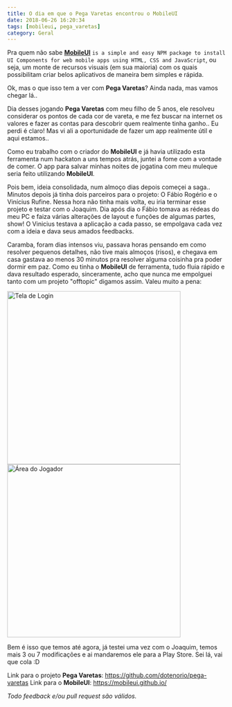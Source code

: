 ```yaml
---
title: O dia em que o Pega Varetas encontrou o MobileUI
date: 2018-06-26 16:20:34
tags: [mobileui, pega_varetas]
category: Geral
---
```


Pra quem não sabe [**MobileUI**](https://mobileui.github.io/) `is a simple and easy NPM package to install UI Components for web mobile apps using HTML, CSS and JavaScript`, ou seja, um monte de recursos visuais (em sua maioria) com os quais possibilitam criar belos aplicativos de maneira bem simples e rápida.

Ok, mas o que isso tem a ver com **Pega Varetas**? Ainda nada, mas vamos chegar lá..

<!-- more -->

Dia desses jogando **Pega Varetas** com meu filho de 5 anos, ele resolveu considerar os pontos de cada cor de vareta, e me fez buscar na internet os valores e fazer as contas para descobrir quem realmente tinha ganho.. Eu perdi é claro! Mas vi ali a oportunidade de fazer um app realmente útil e aqui estamos..

Como eu trabalho com o criador do **MobileUI** e já havia utilizado esta ferramenta num hackaton a uns tempos atrás, juntei a fome com a vontade de comer. O app para salvar minhas noites de jogatina com meu muleque seria feito utilizando **MobileUI**.

Pois bem, ideia consolidada, num almoço dias depois começei a saga.. Minutos depois já tinha dois parceiros para o projeto: O Fábio Rogério e o Vinícius Rufine. Nessa hora não tinha mais volta, eu iria terminar esse projeto e testar com o Joaquim. Dia após dia o Fábio tomava as rédeas do meu PC e faiza várias alterações de layout e funções de algumas partes, show! O Vinicius testava a aplicação a cada passo, se empolgava cada vez com a ideia e dava seus amados feedbacks.

Caramba, foram dias intensos viu, passava horas pensando em como resolver pequenos detalhes, não tive mais almoços (risos), e chegava em casa gastava ao menos 30 minutos pra resolver alguma coisinha pra poder dormir em paz. Como eu tinha o **MobileUI** de ferramenta, tudo fluia rápido e dava resultado esperado, sinceramente, acho que nunca me empolguei tanto com um projeto "offtopic" digamos assim. Valeu muito a pena:

<img src="https://github.com/dotenorio/pega-varetas/blob/master/res/screenshots/1-login.png?raw=true" alt="Tela de Login" width="400px">
<img src="https://github.com/dotenorio/pega-varetas/blob/master/res/screenshots/2-player-area.png?raw=true" alt="Área do Jogador" width="400px">

Bem é isso que temos até agora, já testei uma vez com o Joaquim, temos mais 3 ou 7 modificações e ai mandaremos ele para a Play Store. Sei lá, vai que cola :D

Link para o projeto **Pega Varetas**: https://github.com/dotenorio/pega-varetas
Link para o **MobileUI**: https://mobileui.github.io/

_Todo feedback e/ou pull request são válidos._
